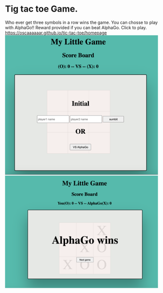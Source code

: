 # Tig tac toe Game.

Who ever get three symbols in a row wins the game.
You can chosse to play with AlphaGo!!
Reward provided if you can beat AlphaGo.
Click to play.
https://oscaaaaaar.github.io/tic-tac-toe/homepage
![Game looks like](/planning/gamepage.png)
![Game looks like](/planning/alphaGo.png)
